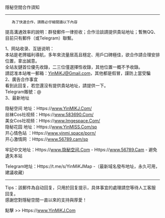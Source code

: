 隱秘空間合作須知
___________________________________________________________________________________                       
       為了快速合作，請務必仔細閱讀以下內容         

提高溝通效率的說明：群發郵件一律拒收；合作洽談請提供貴站地址；暫無QQ、目前只有郵件（或Telegram）聯繫。             
        
1、网站收录、互链说明：           
本站是老牌福利導航，多年來流量居高且穩定、用戶口碑極佳，欲合作請合理安排位置，拿出誠意。              
全站友鏈首位優先收錄，二三位僅選擇性收錄，其他位置一概不予收錄。                  
請認准本站唯一郵箱：YinMiKJ@Gmail.com，其他都是假冒，謹防上當受騙                  
2、廣告合作事宜                    
看到此回复，若您還沒有提供貴站地址，請提供一下。                  
Telegram賬號：@                                 
3、最新地址             
                                     
隐秘空间 地址：Https://www.YinMIKJ.Com/                                                                    
丝袜Cos社视频：Https://www.583690.Com/                                                                                                       
美女Cos社视频：Https://www.lmgespace.Com/                                                                                       
隐秘花园 地址：Https://www.YinMISS.Com/sp                                                                     
开心情色站   ：Https://www.yinmi.space/porn/                                            
开心激情网   ：Https://www.56789.cam/sp                                                                               
                                            
牢記中文地址：Https://www.隐秘空间.Com -  Https://www.56789.Cam - 避免遺失本站                                  
                                                             
Telegram地址：Https://t.me/s/YinMiKJMap -（最新域名發布地址，永久可用，建議收藏）                            
___________________________________________________________________________________                           
Tips：該郵件為自动回复，只用於回复提示，具体事宜的處理請您等待人工客服回复。                                             
感謝您對隱秘空間一直以來的支持與厚愛！                            
                 
                                   
點擊 >> Https://www.YinMiKJ.Com                          
              
               
                 
